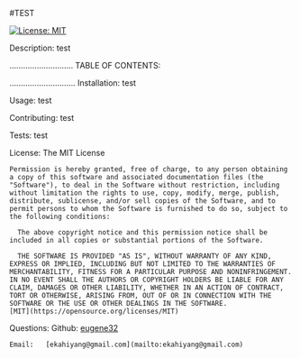 #TEST

[![License: MIT](https://img.shields.io/badge/License-MIT-yellow.svg)](https://opensource.org/licenses/MIT)

Description:  test 


............................
				TABLE OF CONTENTS:

.............................
Installation:    test

Usage:  test

Contributing:  test

Tests:  test

License:  	The MIT License

	Permission is hereby granted, free of charge, to any person obtaining a copy of this software and associated documentation files (the "Software"), to deal in the Software without restriction, including without limitation the rights to use, copy, modify, merge, publish, distribute, sublicense, and/or sell copies of the Software, and to permit persons to whom the Software is furnished to do so, subject to the following conditions:

      The above copyright notice and this permission notice shall be included in all copies or substantial portions of the Software.
      
      THE SOFTWARE IS PROVIDED "AS IS", WITHOUT WARRANTY OF ANY KIND, EXPRESS OR IMPLIED, INCLUDING BUT NOT LIMITED TO THE WARRANTIES OF MERCHANTABILITY, FITNESS FOR A PARTICULAR PURPOSE AND NONINFRINGEMENT. IN NO EVENT SHALL THE AUTHORS OR COPYRIGHT HOLDERS BE LIABLE FOR ANY CLAIM, DAMAGES OR OTHER LIABILITY, WHETHER IN AN ACTION OF CONTRACT, TORT OR OTHERWISE, ARISING FROM, OUT OF OR IN CONNECTION WITH THE SOFTWARE OR THE USE OR OTHER DEALINGS IN THE SOFTWARE.
	[MIT](https://opensource.org/licenses/MIT)

Questions:
	Github:  [eugene32](https://github.com/eugene32)

	Email:   [ekahiyang@gmail.com](mailto:ekahiyang@gmail.com)
        